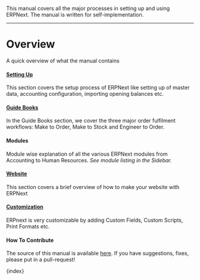 <!-- title: The ERPNext Manual -->
<br>
<p class="lead">This manual covers all the major processes in setting up and using ERPNext. The manual is written for self-implementation.</p>

---

# Overview

A quick overview of what the manual contains

#### [Setting Up](/setting-up)

This section covers the setup process of ERPNext like setting up of master data, accounting configuration, importing opening balances etc.

#### [Guide Books](/guide-books)

In the Guide Books section, we cover the three major order fulfilment workflows: Make to Order, Make to Stock and Engineer to Order.

#### Modules

Module wise explanation of all the various ERPNext modules from Accounting to Human Resources. *See module listing in the Sidebar.*

#### [Website](/website)

This section covers a brief overview of how to make your website with ERPNext

#### [Customization](/customize-erpnext)

ERPnext is very customizable by adding Custom Fields, Custom Scripts, Print Formats etc.

#### How To Contribute

The source of this manual is available [here](https://github.com/frappe/manual_erpnext_com). If you have suggestions, fixes, please put in a pull-request!

{index}
